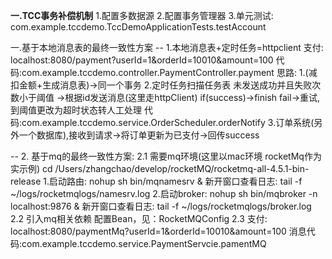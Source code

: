 **一.TCC事务补偿机制**
    1.配置多数据源
    2.配置事务管理器
    3.单元测试:
    com.example.tccdemo.TccDemoApplicationTests.testAccount

一.基于本地消息表的最终一致性方案
-- 1.本地消息表+定时任务=httpclient
    支付:
    localhost:8080/payment?userId=1&orderId=10010&amount=100
        代码:com.example.tccdemo.controller.PaymentController.payment
        思路:
            1.(减扣金额+生成消息表)->同一个事务
            2.定时任务扫描任务表  未发送成功并且失败次数小于阈值 ->根据id发送消息(这里走httpClient) 
              if(success)->finish  fail->重试,到阈值更改为超时状态转人工处理
              代码:com.example.tccdemo.service.OrderScheduler.orderNotify
            3.订单系统(另外一个数据库),接收到请求->将订单更新为已支付->回传success

-- 2. 基于mq的最终一致性方案:
    2.1 需要mq环境(这里以mac环境 rocketMq作为实示例)
        cd /Users/zhangchao/develop/rocketMQ/rocketmq-all-4.5.1-bin-release
        1.启动路由:
        nohup sh bin/mqnamesrv & 
        新开窗口查看日志:
        tail -f ~/logs/rocketmqlogs/namesrv.log 
        2.启动broker:
        nohup sh bin/mqbroker -n localhost:9876 &
        新开窗口查看日志:
        tail -f ~/logs/rocketmqlogs/broker.log
     2.2  引入mq相关依赖  配置Bean，见：RocketMQConfig
     2.3  支付:
      localhost:8080/paymentMq?userId=1&orderId=10010&amount=100
      消息代码:com.example.tccdemo.service.PaymentServcie.pamentMQ
     